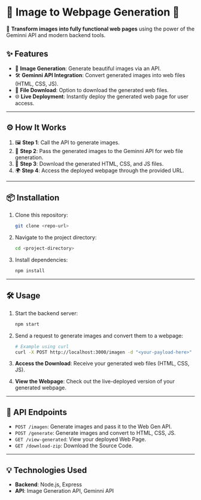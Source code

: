 # 🌟 Image to Webpage Generation 🌟

🚀 **Transform images into fully functional web pages** using the power of the Geminni API and modern backend tools.

## ✨ Features
- 🎨 **Image Generation**: Generate beautiful images via an API.
- 🛠️ **Geminni API Integration**: Convert generated images into web files (HTML, CSS, JS).
- 💾 **File Download**: Option to download the generated web files.
- 🌐 **Live Deployment**: Instantly deploy the generated web page for user access.

---

## ⚙️ How It Works

1. 🖼️ **Step 1**: Call the API to generate images.
2. 🔁 **Step 2**: Pass the generated images to the Geminni API for web file generation.
3. 📂 **Step 3**: Download the generated HTML, CSS, and JS files.
4. 🌍 **Step 4**: Access the deployed webpage through the provided URL.

---

## 📦 Installation

1. Clone this repository:
    ```bash
    git clone <repo-url>
    ```
2. Navigate to the project directory:
    ```bash
    cd <project-directory>
    ```
3. Install dependencies:
    ```bash
    npm install
    ```

---

## 🛠️ Usage

1. Start the backend server:
    ```bash
    npm start
    ```
2. Send a request to generate images and convert them to a webpage:
    ```bash
    # Example using curl
    curl -X POST http://localhost:3000/imagen -d "<your-payload-here>"
    ```

3. **Access the Download**: Receive your generated web files (HTML, CSS, JS).
4. **View the Webpage**: Check out the live-deployed version of your generated webpage.

---

## 🚧 API Endpoints

- `POST /imagen`: Generate images and pass it to the Web Gen API.
- `POST /generate`: Generate images and convert to HTML, CSS, JS.
- `GET /view-generated`: View your deployed Web Page.
- `GET /download-zip`: Download the Source Code.

---

## 💡 Technologies Used

- **Backend**: Node.js, Express
- **API**: Image Generation API, Geminni API
